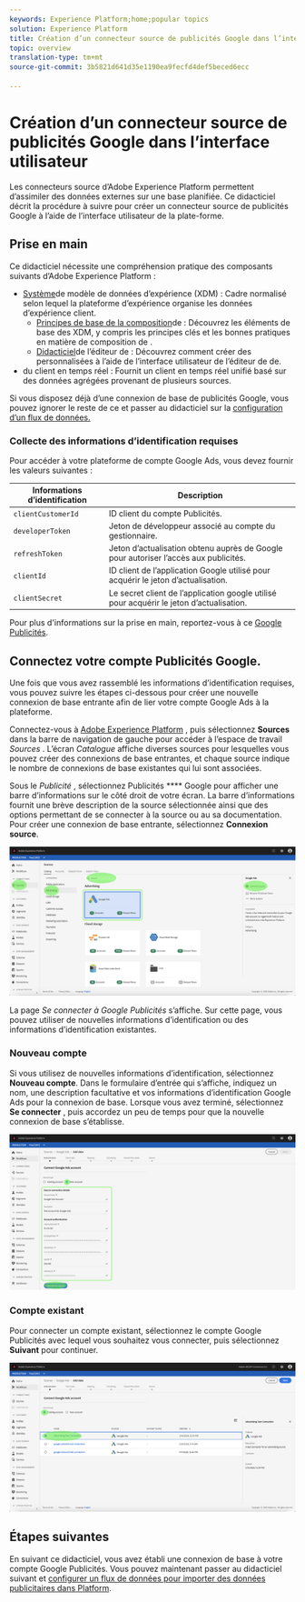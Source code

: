 ```yaml
---
keywords: Experience Platform;home;popular topics
solution: Experience Platform
title: Création d’un connecteur source de publicités Google dans l’interface utilisateur
topic: overview
translation-type: tm+mt
source-git-commit: 3b5821d641d35e1190ea9fecfd4def5beced6ecc

---
```



# Création d’un connecteur source de publicités Google dans l’interface utilisateur

Les connecteurs source d’Adobe Experience Platform permettent d’assimiler des données externes sur une base planifiée. Ce didacticiel décrit la procédure à suivre pour créer un connecteur source de publicités Google à l’aide de l’interface utilisateur de la plate-forme.

## Prise en main

Ce didacticiel nécessite une compréhension pratique des composants suivants d’Adobe Experience Platform :

* [Système](../../../../../xdm/home.md)de modèle de données d’expérience (XDM) : Cadre normalisé selon lequel la plateforme d’expérience organise les données d’expérience client.
   * [Principes de base de la composition](../../../../../xdm/schema/composition.md)de  : Découvrez les éléments de base des  XDM, y compris les principes clés et les bonnes pratiques en matière de composition de .
   * [Didacticiel](../../../../../xdm/tutorials/create-schema-ui.md)de l’éditeur de  : Découvrez comment créer des  personnalisées à l’aide de l’interface utilisateur de l’éditeur de  de.
* [](../../../../../profile/home.md)du client en temps réel : Fournit un client en temps réel unifié basé sur des données agrégées provenant de plusieurs sources.

Si vous disposez déjà d’une connexion de base de publicités Google, vous pouvez ignorer le reste de ce et passer au didacticiel sur la [configuration d’un flux de données.](../../dataflow/payments.md)

### Collecte des informations d’identification requises

Pour accéder à votre plateforme de compte Google Ads, vous devez fournir les valeurs suivantes :

| Informations d’identification | Description |
| ---------- | ----------- |
| `clientCustomerId` | ID client du compte Publicités. |
| `developerToken` | Jeton de développeur associé au compte du gestionnaire. |
| `refreshToken` | Jeton d’actualisation obtenu auprès de Google pour autoriser l’accès aux publicités. |
| `clientId` | ID client de l’application Google utilisé pour acquérir le jeton d’actualisation. |
| `clientSecret` | Le secret client de l’application google utilisé pour acquérir le jeton d’actualisation. |

Pour plus d&#39;informations sur la prise en main, reportez-vous à ce [Google Publicités](https://developers.google.com/adwords/api/docs/guides/authentication).

## Connectez votre compte Publicités Google.

Une fois que vous avez rassemblé les informations d’identification requises, vous pouvez suivre les étapes ci-dessous pour créer une nouvelle connexion de base entrante afin de lier votre compte Google Ads à la plateforme.

Connectez-vous à <a href="https://platform.adobe.com" target="_blank">Adobe Experience Platform</a> , puis sélectionnez **Sources** dans la barre de navigation de gauche pour accéder à l’espace de travail *Sources* . L’écran *Catalogue* affiche diverses sources pour lesquelles vous pouvez créer des connexions de base entrantes, et chaque source indique le nombre de connexions de base existantes qui lui sont associées.

Sous le  *Publicité* , sélectionnez Publicités **** Google pour afficher une barre d’informations sur le côté droit de votre écran. La barre d’informations fournit une brève description de la source sélectionnée ainsi que des options permettant de se connecter à la source ou au  sa documentation. Pour créer une connexion de base entrante, sélectionnez **Connexion source**.

![catalogue](../../../../images/tutorials/create/ads/catalog.png)

La page *Se connecter à Google Publicités* s’affiche. Sur cette page, vous pouvez utiliser de nouvelles informations d’identification ou des informations d’identification existantes.

### Nouveau compte

Si vous utilisez de nouvelles informations d’identification, sélectionnez **Nouveau compte**. Dans le formulaire d’entrée qui s’affiche, indiquez un nom, une description facultative et vos informations d’identification Google Ads pour la connexion de base. Lorsque vous avez terminé, sélectionnez **Se connecter** , puis accordez un peu de temps pour que la nouvelle connexion de base s’établisse.

![connecter](../../../../images/tutorials/create/ads/connect.png)

### Compte existant

Pour connecter un compte existant, sélectionnez le compte Google Publicités avec lequel vous souhaitez vous connecter, puis sélectionnez **Suivant** pour continuer.

![existant](../../../../images/tutorials/create/ads/existing.png)

## Étapes suivantes

En suivant ce didacticiel, vous avez établi une connexion de base à votre compte Google Publicités. Vous pouvez maintenant passer au didacticiel suivant et [configurer un flux de données pour importer des données publicitaires dans Platform](../../dataflow/advertising.md).